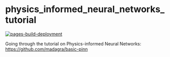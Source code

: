 # physics_informed_neural_networks_tutorial

[![pages-build-deployment](https://github.com/JBris/physics_informed_neural_networks_tutorial/actions/workflows/pages/pages-build-deployment/badge.svg?branch=main)](https://github.com/JBris/physics_informed_neural_networks_tutorial/actions/workflows/pages/pages-build-deployment)

Going through the tutorial on  Physics-informed Neural Networks: https://github.com/madagra/basic-pinn

